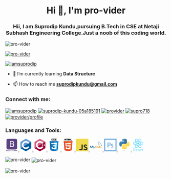 <h1 align="center">Hi 👋, I'm pro-vider</h1>
<h3 align="center">Hii, I am Suprodip Kundu,pursuing B.Tech in CSE at Netaji Subhash Engineering College.Just a noob of this coding world.</h3>

<p align="left"> <img src="https://komarev.com/ghpvc/?username=pro-vider&label=Profile%20views&color=08a4e7&style=flat" alt="pro-vider" /> </p>

<p align="left"> <a href="https://github.com/ryo-ma/github-profile-trophy"><img src="https://github-profile-trophy.vercel.app/?username=pro-vider" alt="pro-vider" /></a> </p>

<p align="left"> <a href="https://twitter.com/iamsuprodip" target="blank"><img src="https://img.shields.io/twitter/follow/iamsuprodip?logo=twitter&style=for-the-badge" alt="iamsuprodip" /></a> </p>

- 🌱 I’m currently learning **Data Structure**

- 📫 How to reach me **suprodipkundu@gmail.com**

<h3 align="left">Connect with me:</h3>
<p align="left">
<a href="https://twitter.com/iamsuprodip" target="blank"><img align="center" src="https://raw.githubusercontent.com/rahuldkjain/github-profile-readme-generator/neutral-icons/src/images/icons/Social/twitter.svg" alt="iamsuprodip" height="30" width="40" /></a>
<a href="https://linkedin.com/in/suprodip-kundu-05a185191" target="blank"><img align="center" src="https://raw.githubusercontent.com/rahuldkjain/github-profile-readme-generator/neutral-icons/src/images/icons/Social/linked-in-alt.svg" alt="suprodip-kundu-05a185191" height="30" width="40" /></a>
<a href="https://www.codechef.com/users/provider" target="blank"><img align="center" src="https://cdn.jsdelivr.net/npm/simple-icons@3.1.0/icons/codechef.svg" alt="provider" height="30" width="40" /></a>
<a href="https://www.hackerrank.com/supro718" target="blank"><img align="center" src="https://raw.githubusercontent.com/rahuldkjain/github-profile-readme-generator/neutral-icons/src/images/icons/Social/hackerrank.svg" alt="supro718" height="30" width="40" /></a>
<a href="https://auth.geeksforgeeks.org/user/provider/profile" target="blank"><img align="center" src="https://raw.githubusercontent.com/rahuldkjain/github-profile-readme-generator/neutral-icons/src/images/icons/Social/geeks-for-geeks.svg" alt="provider/profile" height="30" width="40" /></a>
</p>

<h3 align="left">Languages and Tools:</h3>
<p align="left"> <a href="https://getbootstrap.com" target="_blank"> <img src="https://raw.githubusercontent.com/devicons/devicon/master/icons/bootstrap/bootstrap-plain-wordmark.svg" alt="bootstrap" width="40" height="40"/> </a> <a href="https://www.cprogramming.com/" target="_blank"> <img src="https://raw.githubusercontent.com/devicons/devicon/master/icons/c/c-original.svg" alt="c" width="40" height="40"/> </a> <a href="https://www.w3schools.com/cpp/" target="_blank"> <img src="https://raw.githubusercontent.com/devicons/devicon/master/icons/cplusplus/cplusplus-original.svg" alt="cplusplus" width="40" height="40"/> </a> <a href="https://www.w3schools.com/css/" target="_blank"> <img src="https://raw.githubusercontent.com/devicons/devicon/master/icons/css3/css3-original-wordmark.svg" alt="css3" width="40" height="40"/> </a> <a href="https://www.w3.org/html/" target="_blank"> <img src="https://raw.githubusercontent.com/devicons/devicon/master/icons/html5/html5-original-wordmark.svg" alt="html5" width="40" height="40"/> </a> <a href="https://developer.mozilla.org/en-US/docs/Web/JavaScript" target="_blank"> <img src="https://raw.githubusercontent.com/devicons/devicon/master/icons/javascript/javascript-original.svg" alt="javascript" width="40" height="40"/> </a> <a href="https://www.mysql.com/" target="_blank"> <img src="https://raw.githubusercontent.com/devicons/devicon/master/icons/mysql/mysql-original-wordmark.svg" alt="mysql" width="40" height="40"/> </a> <a href="https://www.photoshop.com/en" target="_blank"> <img src="https://raw.githubusercontent.com/devicons/devicon/master/icons/photoshop/photoshop-line.svg" alt="photoshop" width="40" height="40"/> </a> <a href="https://www.python.org" target="_blank"> <img src="https://raw.githubusercontent.com/devicons/devicon/master/icons/python/python-original.svg" alt="python" width="40" height="40"/> </a> <a href="https://reactjs.org/" target="_blank"> <img src="https://raw.githubusercontent.com/devicons/devicon/master/icons/react/react-original-wordmark.svg" alt="react" width="40" height="40"/> </a> </p>

<p><img align="left" src="https://github-readme-stats.vercel.app/api/top-langs?username=pro-vider&show_icons=true&theme=tokyonight&title_color=0f39d2&text_color=8809dc&bg_color=07dbdf&locale=en&layout=compact" alt="pro-vider" /></p>

<p>&nbsp;<img align="center" src="https://github-readme-stats.vercel.app/api?username=pro-vider&show_icons=true&theme=dracula&title_color=5607e9&text_color=d814db&locale=en" alt="pro-vider" /></p>

<p><img align="center" src="https://github-readme-streak-stats.herokuapp.com/?user=pro-vider&theme=highcontrast" alt="pro-vider" /></p>
